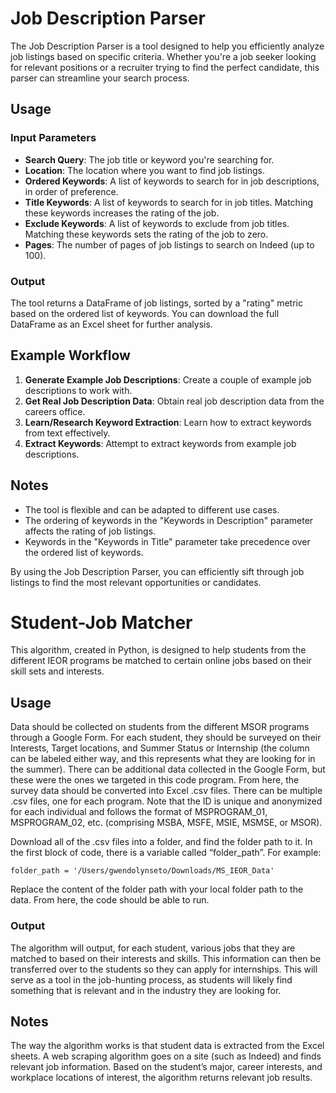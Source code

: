 # Job Description Parser

The Job Description Parser is a tool designed to help you efficiently analyze job listings based on specific criteria. Whether you're a job seeker looking for relevant positions or a recruiter trying to find the perfect candidate, this parser can streamline your search process.

## Usage

### Input Parameters
- **Search Query**: The job title or keyword you're searching for.
- **Location**: The location where you want to find job listings.
- **Ordered Keywords**: A list of keywords to search for in job descriptions, in order of preference.
- **Title Keywords**: A list of keywords to search for in job titles. Matching these keywords increases the rating of the job.
- **Exclude Keywords**: A list of keywords to exclude from job titles. Matching these keywords sets the rating of the job to zero.
- **Pages**: The number of pages of job listings to search on Indeed (up to 100).

### Output
The tool returns a DataFrame of job listings, sorted by a "rating" metric based on the ordered list of keywords. You can download the full DataFrame as an Excel sheet for further analysis.

## Example Workflow

1. **Generate Example Job Descriptions**: Create a couple of example job descriptions to work with.
2. **Get Real Job Description Data**: Obtain real job description data from the careers office.
3. **Learn/Research Keyword Extraction**: Learn how to extract keywords from text effectively.
4. **Extract Keywords**: Attempt to extract keywords from example job descriptions.

## Notes
- The tool is flexible and can be adapted to different use cases.
- The ordering of keywords in the "Keywords in Description" parameter affects the rating of job listings.
- Keywords in the "Keywords in Title" parameter take precedence over the ordered list of keywords.

By using the Job Description Parser, you can efficiently sift through job listings to find the most relevant opportunities or candidates.

# Student-Job Matcher

This algorithm, created in Python, is designed to help students from the different IEOR programs be matched to certain online jobs based on their skill sets and interests.

## Usage

Data should be collected on students from the different MSOR programs through a Google Form. For each student, they should be surveyed on their Interests, Target locations, and Summer Status or Internship (the column can be labeled either way, and this represents what they are looking for in the summer). There can be additional data collected in the Google Form, but these were the ones we targeted in this code program. From here, the survey data should be converted into Excel .csv files. There can be multiple .csv files, one for each program. Note that the ID is unique and anonymized for each individual and follows the format of MSPROGRAM_01, MSPROGRAM_02, etc. (comprising MSBA, MSFE, MSIE, MSMSE, or MSOR).

Download all of the .csv files into a folder, and find the folder path to it. In the first block of code, there is a variable called “folder_path”. For example:
```
folder_path = '/Users/gwendolynseto/Downloads/MS_IEOR_Data'
```
Replace the content of the folder path with your local folder path to the data. From here, the code should be able to run.

### Output

The algorithm will output, for each student, various jobs that they are matched to based on their interests and skills. This information can then be transferred over to the students so they can apply for internships. This will serve as a tool in the job-hunting process, as students will likely find something that is relevant and in the industry they are looking for.

## Notes

The way the algorithm works is that student data is extracted from the Excel sheets. A web scraping algorithm goes on a site (such as Indeed) and finds relevant job information. Based on the student’s major, career interests, and workplace locations of interest, the algorithm returns relevant job results.
